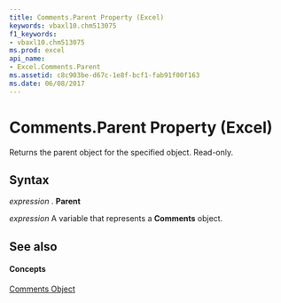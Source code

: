 ```yaml
---
title: Comments.Parent Property (Excel)
keywords: vbaxl10.chm513075
f1_keywords:
- vbaxl10.chm513075
ms.prod: excel
api_name:
- Excel.Comments.Parent
ms.assetid: c8c903be-d67c-1e8f-bcf1-fab91f00f163
ms.date: 06/08/2017
---
```



# Comments.Parent Property (Excel)

Returns the parent object for the specified object. Read-only.


## Syntax

 _expression_ . **Parent**

 _expression_ A variable that represents a **Comments** object.


## See also


#### Concepts


[Comments Object](Excel.Comments.md)

